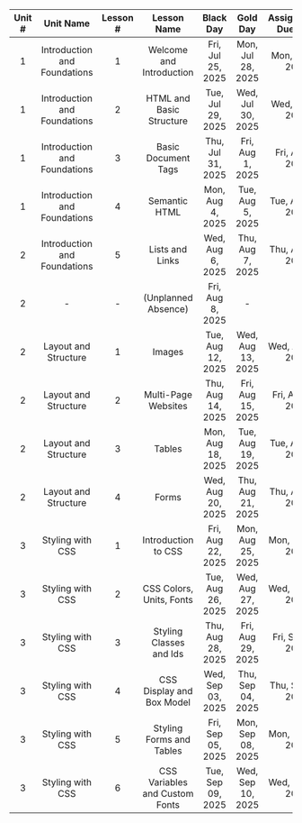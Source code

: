 | Unit # |          Unit Name           | Lesson # |          Lesson Name           |     Black Day     |     Gold Day      | Assignments Due Date |
|:------:|:----------------------------:|:--------:|:------------------------------:|:-----------------:|:-----------------:|:--------------------:|
|   1    | Introduction and Foundations |    1     |    Welcome and Introduction    | Fri, Jul 25, 2025 | Mon, Jul 28, 2025 |   Mon, Aug 4, 2025   |
|   1    | Introduction and Foundations |    2     |    HTML and Basic Structure    | Tue, Jul 29, 2025 | Wed, Jul 30, 2025 |   Wed, Aug 6, 2025   |
|   1    | Introduction and Foundations |    3     |      Basic Document Tags       | Thu, Jul 31, 2025 | Fri, Aug 1, 2025  |   Fri, Aug 8, 2025   |
|   1    | Introduction and Foundations |    4     |         Semantic HTML          | Mon, Aug 4, 2025  | Tue, Aug 5, 2025  |  Tue, Aug 12, 2025   |
|   2    | Introduction and Foundations |    5     |        Lists and Links         | Wed, Aug 6, 2025  | Thu, Aug 7, 2025  |  Thu, Aug 14, 2025   |
|   2    |              -               |    -     |      (Unplanned Absence)       | Fri, Aug 8, 2025  |         -         |          -           |      
|   2    |     Layout and Structure     |    1     |             Images             | Tue, Aug 12, 2025 | Wed, Aug 13, 2025 |  Wed, Aug 20, 2025   |
|   2    |     Layout and Structure     |    2     |      Multi-Page Websites       | Thu, Aug 14, 2025 | Fri, Aug 15, 2025 |  Fri, Aug 22, 2025   |
|   2    |     Layout and Structure     |    3     |             Tables             | Mon, Aug 18, 2025 | Tue, Aug 19, 2025 |  Tue, Aug 26, 2025   |
|   2    |     Layout and Structure     |    4     |             Forms              | Wed, Aug 20, 2025 | Thu, Aug 21, 2025 |  Thu, Aug 28, 2025   |
|   3    |       Styling with CSS       |    1     |      Introduction to CSS       | Fri, Aug 22, 2025 | Mon, Aug 25, 2025 |  Mon, Sep 01, 2025   |
|   3    |       Styling with CSS       |    2     |    CSS Colors, Units, Fonts    | Tue, Aug 26, 2025 | Wed, Aug 27, 2025 |  Wed, Sep 03, 2025   |
|   3    |       Styling with CSS       |    3     |    Styling Classes and Ids     | Thu, Aug 28, 2025 | Fri, Aug 29, 2025 |  Fri, Sep 05, 2025   |
|   3    |       Styling with CSS       |    4     |   CSS Display and Box Model    | Wed, Sep 03, 2025 | Thu, Sep 04, 2025 |  Thu, Sep 11, 2025   |
|   3    |       Styling with CSS       |    5     |    Styling Forms and Tables    | Fri, Sep 05, 2025 | Mon, Sep 08, 2025 |  Mon, Sep 15, 2025   |
|   3    |       Styling with CSS       |    6     | CSS Variables and Custom Fonts | Tue, Sep 09, 2025 | Wed, Sep 10, 2025 |  Wed, Sep 17, 2025   |



